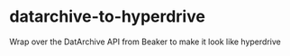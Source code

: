 # datarchive-to-hyperdrive
Wrap over the DatArchive API from Beaker to make it look like hyperdrive
